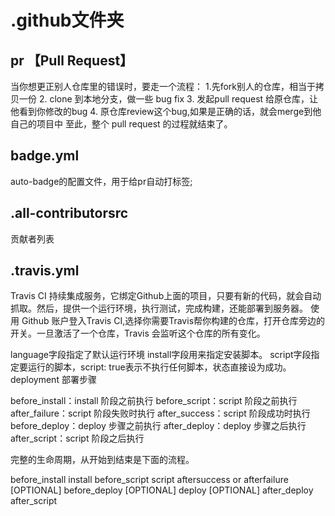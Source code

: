 # .github文件夹
## pr 【Pull Request】
当你想更正别人仓库里的错误时，要走一个流程：
1.先fork别人的仓库，相当于拷贝一份
2. clone 到本地分支，做一些 bug fix
3. 发起pull request 给原仓库，让他看到你修改的bug
4. 原仓库review这个bug,如果是正确的话，就会merge到他自己的项目中
至此，整个 pull request 的过程就结束了。

## badge.yml
auto-badge的配置文件，用于给pr自动打标签;

## .all-contributorsrc
贡献者列表

## .travis.yml
Travis CI 持续集成服务，它绑定Github上面的项目，只要有新的代码，就会自动抓取。然后，提供一个运行环境，执行测试，完成构建，还能部署到服务器。
使用 Github 账户登入Travis CI,选择你需要Travis帮你构建的仓库，打开仓库旁边的开关。一旦激活了一个仓库，Travis 会监听这个仓库的所有变化。

language字段指定了默认运行环境
install字段用来指定安装脚本。
script字段指定要运行的脚本，script: true表示不执行任何脚本，状态直接设为成功。
deployment 部署步骤

before_install：install 阶段之前执行
before_script：script 阶段之前执行
after_failure：script 阶段失败时执行
after_success：script 阶段成功时执行
before_deploy：deploy 步骤之前执行
after_deploy：deploy 步骤之后执行
after_script：script 阶段之后执行 

完整的生命周期，从开始到结束是下面的流程。

before_install
install
before_script
script
aftersuccess or afterfailure
[OPTIONAL] before_deploy
[OPTIONAL] deploy
[OPTIONAL] after_deploy
after_script